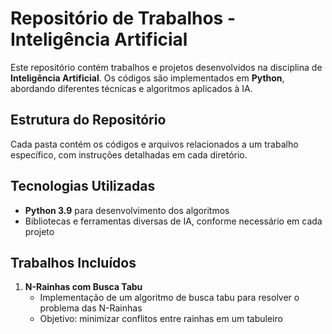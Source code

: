# Repositório de Trabalhos - Inteligência Artificial

Este repositório contém trabalhos e projetos desenvolvidos na disciplina de **Inteligência Artificial**. Os códigos são implementados em **Python**, abordando diferentes técnicas e algoritmos aplicados à IA.

## Estrutura do Repositório

Cada pasta contém os códigos e arquivos relacionados a um trabalho específico, com instruções detalhadas em cada diretório.

## Tecnologias Utilizadas

- **Python 3.9** para desenvolvimento dos algoritmos
- Bibliotecas e ferramentas diversas de IA, conforme necessário em cada projeto

## Trabalhos Incluídos

1. **N-Rainhas com Busca Tabu**
   - Implementação de um algoritmo de busca tabu para resolver o problema das N-Rainhas
   - Objetivo: minimizar conflitos entre rainhas em um tabuleiro
